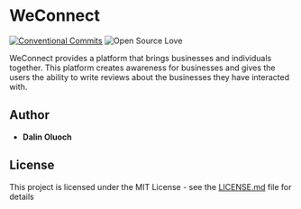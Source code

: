 # WeConnect
[![Conventional Commits](https://img.shields.io/badge/Conventional%20Commits-1.0.0-yellow.svg)](https://conventionalcommits.org) ![Open Source Love](https://badges.frapsoft.com/os/mit/mit.svg?v=102)

WeConnect provides a platform that brings businesses and individuals together. This platform creates awareness for businesses and gives the users the ability to write reviews about the businesses they have interacted with.  


## Author

* **Dalin Oluoch** 

## License

This project is licensed under the MIT License - see the [LICENSE.md](LICENSE.md) file for details